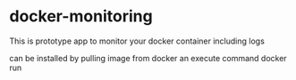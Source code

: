 # docker-monitoring
This is prototype app to monitor your docker container including logs

can be installed by pulling image from docker
an execute command docker run
